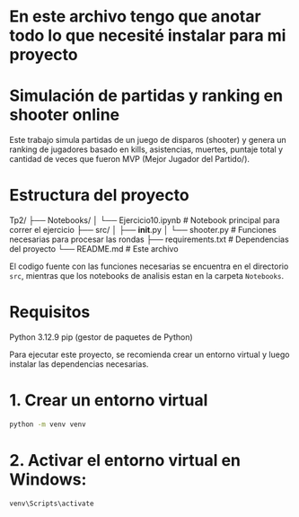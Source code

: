 # En este archivo tengo que anotar todo lo que necesité instalar para mi proyecto

# Simulación de partidas y ranking en shooter online
Este trabajo simula partidas de un juego de disparos (shooter) y genera un ranking de jugadores basado en kills, asistencias, muertes, puntaje total y cantidad de veces que fueron MVP (Mejor Jugador del Partido/).

# Estructura del proyecto
Tp2/ 
├── Notebooks/ 
│ └── Ejercicio10.ipynb # Notebook principal para correr el ejercicio 
├── src/ 
│ ├── __init__.py
│ └── shooter.py # Funciones necesarias para procesar las rondas 
├── requirements.txt # Dependencias del proyecto 
└── README.md # Este archivo

El codigo fuente con las funciones necesarias se encuentra en el directorio `src`, mientras que los notebooks de analisis estan en la carpeta `Notebooks`.

# Requisitos

Python 3.12.9
pip (gestor de paquetes de Python)

Para ejecutar este proyecto, se recomienda crear un entorno virtual y luego instalar las dependencias necesarias.

# 1. Crear un entorno virtual 
```bash
python -m venv venv
```

# 2. Activar el entorno virtual en Windows:
  ```bash
  venv\Scripts\activate
  ```


